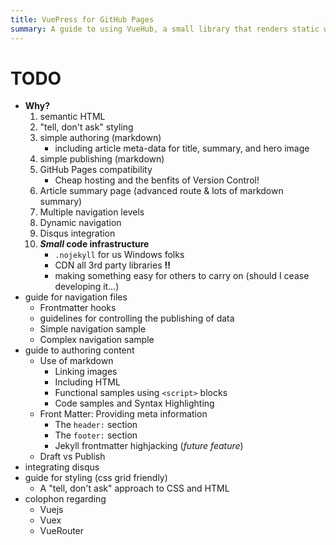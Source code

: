 ```yaml
---
title: VuePress for GitHub Pages
summary: A guide to using VueHub, a small library that renders static web pages from markdown files. The goals of VueHub are to a) simplify the authoring process by allowing content creators to write using markdown, b) simplify publishing and navigation by using markdown links which can be easily edited, c) web content (including site navigation) to be 
---
```

# TODO

- **Why?**
  1. semantic HTML
  1. "tell, don't ask" styling
  1. simple authoring (markdown)
      - including article meta-data for title, summary, and hero image
  1. simple publishing (markdown)
  1. GitHub Pages compatibility
      - Cheap hosting and the benfits of Version Control!
  1. Article summary page (advanced route & lots of markdown summary)
  1. Multiple navigation levels
  1. Dynamic navigation
  1. Disqus integration
  1. ***Small* code infrastructure**
      - `.nojekyll` for us Windows folks
      - CDN all 3rd party libraries **!!**
      - making something easy for others to carry on (should I cease developing it&hellip;)
- guide for navigation files
  - Frontmatter hooks
  - guidelines for controlling the publishing of data
  - Simple navigation sample
  - Complex navigation sample
- guide to authoring content
  - Use of markdown
    - Linking images
    - Including HTML
    - Functional samples using `<script>` blocks
    - Code samples and Syntax Highlighting
  - Front Matter: Providing meta information
    - The `header:` section
    - The `footer:` section
    - Jekyll frontmatter highjacking (*future feature*)
  - Draft vs Publish
- integrating disqus
- guide for styling (css grid friendly)
  - A "tell, don't ask" approach to CSS and HTML
- colophon regarding
  - Vuejs
  - Vuex
  - VueRouter
